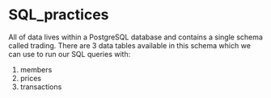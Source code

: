 # SQL_practices
All of data lives within a PostgreSQL database and contains a single schema called trading.
There are 3 data tables available in this schema which we can use to run our SQL queries with:
1. members
2. prices
3. transactions
